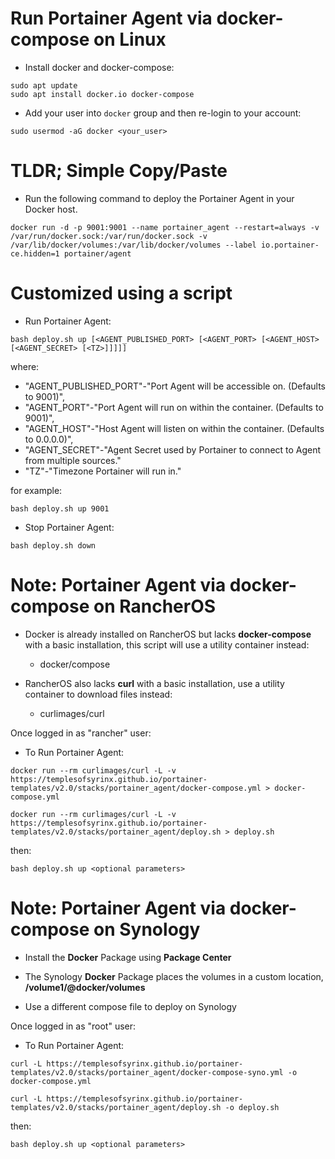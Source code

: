# Run Portainer Agent via docker-compose on Linux
- Install docker and docker-compose:
```
sudo apt update
sudo apt install docker.io docker-compose
```

- Add your user into `docker` group and then re-login to your account:
```
sudo usermod -aG docker <your_user>
```

# TLDR; Simple Copy/Paste
- Run the following command to deploy the Portainer Agent in your Docker host.

```
docker run -d -p 9001:9001 --name portainer_agent --restart=always -v /var/run/docker.sock:/var/run/docker.sock -v /var/lib/docker/volumes:/var/lib/docker/volumes --label io.portainer-ce.hidden=1 portainer/agent
```

# Customized using a script
- Run Portainer Agent:

```
bash deploy.sh up [<AGENT_PUBLISHED_PORT> [<AGENT_PORT> [<AGENT_HOST> [<AGENT_SECRET> [<TZ>]]]]]
```
where:
- "AGENT_PUBLISHED_PORT"-"Port Agent will be accessible on. (Defaults to 9001)",
- "AGENT_PORT"-"Port Agent will run on within the container. (Defaults to 9001)",
- "AGENT_HOST"-"Host Agent will listen on within the container. (Defaults to 0.0.0.0)",
- "AGENT_SECRET"-"Agent Secret used by Portainer to connect to Agent from multiple sources."
- "TZ"-"Timezone Portainer will run in."

for example:

```
bash deploy.sh up 9001
```

- Stop Portainer Agent:
```
bash deploy.sh down
```

# Note: Portainer Agent via docker-compose on RancherOS
- Docker is already installed on RancherOS but lacks **docker-compose** with a basic installation, this script will use a utility container instead:
  - docker/compose

- RancherOS also lacks **curl** with a basic installation, use a utility container to download files instead:
  - curlimages/curl

Once logged in as "rancher" user:
- To Run Portainer Agent:

```
docker run --rm curlimages/curl -L -v https://templesofsyrinx.github.io/portainer-templates/v2.0/stacks/portainer_agent/docker-compose.yml > docker-compose.yml

docker run --rm curlimages/curl -L -v https://templesofsyrinx.github.io/portainer-templates/v2.0/stacks/portainer_agent/deploy.sh > deploy.sh
```
then:
```
bash deploy.sh up <optional parameters>
```
# Note: Portainer Agent via docker-compose on Synology
- Install the **Docker** Package using **Package Center**

- The Synology **Docker** Package places the volumes in a custom location, **/volume1/@docker/volumes**
- Use a different compose file to deploy on Synology

Once logged in as "root" user:
- To Run Portainer Agent:

```
curl -L https://templesofsyrinx.github.io/portainer-templates/v2.0/stacks/portainer_agent/docker-compose-syno.yml -o docker-compose.yml

curl -L https://templesofsyrinx.github.io/portainer-templates/v2.0/stacks/portainer_agent/deploy.sh -o deploy.sh
```
then:
```
bash deploy.sh up <optional parameters>
```
